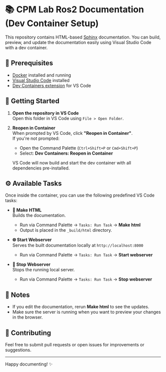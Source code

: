 # 📚 CPM Lab Ros2 Documentation (Dev Container Setup)

This repository contains HTML-based [Sphinx](https://www.sphinx-doc.org/) documentation. You can build, preview, and update the documentation easily using Visual Studio Code with a dev container.

## 🧰 Prerequisites

- [Docker](https://www.docker.com/) installed and running
- [Visual Studio Code](https://code.visualstudio.com/) installed
- [Dev Containers extension](https://marketplace.visualstudio.com/items?itemName=ms-vscode-remote.remote-containers) for VS Code

## 🚀 Getting Started

1. **Open the repository in VS Code**  
   Open this folder in VS Code using `File > Open Folder`.

2. **Reopen in Container**  
   When prompted by VS Code, click **"Reopen in Container"**.  
   If you're not prompted:
   - Open the Command Palette (`Ctrl+Shift+P` or `Cmd+Shift+P`)
   - Select: **Dev Containers: Reopen in Container**

   VS Code will now build and start the dev container with all dependencies pre-installed.

## ⚙️ Available Tasks

Once inside the container, you can use the following predefined VS Code tasks:

- **📄 Make HTML**  
  Builds the documentation.
  - Run via Command Palette → `Tasks: Run Task` → **Make html**
  - Output is placed in the `_build/html` directory.

- **🌐 Start Webserver**  
  Serves the built documentation locally at `http://localhost:8000`
  - Run via Command Palette → `Tasks: Run Task` → **Start webserver**

- **🛑 Stop Webserver**  
  Stops the running local server.
  - Run via Command Palette → `Tasks: Run Task` → **Stop webserver**

## 📎 Notes

- If you edit the documentation, rerun **Make html** to see the updates.
- Make sure the server is running when you want to preview your changes in the browser.

## 🤝 Contributing

Feel free to submit pull requests or open issues for improvements or suggestions.

---

Happy documenting! ✨